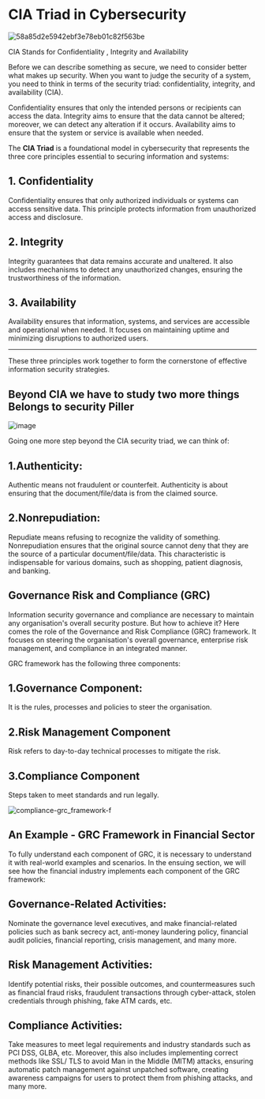 # CIA Triad in Cybersecurity
![58a85d2e5942ebf3e78eb01c82f563be](https://github.com/user-attachments/assets/e69ce957-2011-4723-b540-7903f1dbe7e7)

CIA Stands for Confidentiality , Integrity and Availability

Before we can describe something as secure, we need to consider better what makes up security. When you want to judge the security of a system, you need to think in terms of the security triad: confidentiality, integrity, and availability (CIA).

Confidentiality ensures that only the intended persons or recipients can access the data.
Integrity aims to ensure that the data cannot be altered; moreover, we can detect any alteration if it occurs.
Availability aims to ensure that the system or service is available when needed.


The **CIA Triad** is a foundational model in cybersecurity that represents the three core principles essential to securing information and systems:

## 1. Confidentiality
Confidentiality ensures that only authorized individuals or systems can access sensitive data. This principle protects information from unauthorized access and disclosure.

## 2. Integrity
Integrity guarantees that data remains accurate and unaltered. It also includes mechanisms to detect any unauthorized changes, ensuring the trustworthiness of the information.

## 3. Availability
Availability ensures that information, systems, and services are accessible and operational when needed. It focuses on maintaining uptime and minimizing disruptions to authorized users.

---

These three principles work together to form the cornerstone of effective information security strategies.

## Beyond CIA we have to study two more things Belongs to security Piller

![image](https://github.com/user-attachments/assets/1dafb0ec-3287-4d2c-8b05-7c50f81d7c33)

Going one more step beyond the CIA security triad, we can think of:

## 1.Authenticity:
Authentic means not fraudulent or counterfeit. Authenticity is about ensuring that the document/file/data is from the claimed source.
## 2.Nonrepudiation: 
Repudiate means refusing to recognize the validity of something. Nonrepudiation ensures that the original source cannot deny that they are the source of a particular document/file/data. This characteristic is indispensable for various domains, such as shopping, patient diagnosis, and banking.

## Governance Risk and Compliance (GRC)
Information security governance and compliance are necessary to maintain any organisation's overall security posture. But how to achieve it? Here comes the role of the Governance and Risk Compliance (GRC) framework. It focuses on steering the organisation's overall governance, enterprise risk management, and compliance in an integrated manner. 

GRC framework has the following three components:
## 1.Governance Component:
It is the rules, processes and policies to steer the organisation.
## 2.Risk Management Component
Risk refers to day-to-day technical processes to mitigate the risk.
## 3.Compliance Component
Steps taken to meet standards and run legally.

![compliance-grc_framework-f](https://github.com/user-attachments/assets/4f1ad38d-5ec6-471f-9abb-e255504f7b17)


## An Example - GRC Framework in Financial Sector
To fully understand each component of GRC, it is necessary to understand it with real-world examples and scenarios. In the ensuing section, we will see how the financial industry implements each component of the GRC framework:

## Governance-Related Activities: 
Nominate the governance level executives, and make financial-related policies such as bank secrecy act, anti-money laundering policy, financial audit policies, financial reporting, crisis management, and many more.

## Risk Management Activities: 
Identify potential risks, their possible outcomes, and countermeasures such as financial fraud risks, fraudulent transactions through cyber-attack, stolen credentials through phishing, fake ATM cards, etc.

## Compliance Activities: 
Take measures to meet legal requirements and industry standards such as PCI DSS, GLBA, etc. Moreover, this also includes implementing correct methods like SSL/ TLS to avoid Man in the Middle (MITM) attacks, ensuring automatic patch management against unpatched software, creating awareness campaigns for users to protect them from phishing attacks, and many more.


